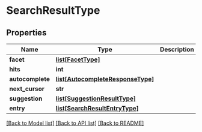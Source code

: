 # SearchResultType

## Properties
Name | Type | Description | Notes
------------ | ------------- | ------------- | -------------
**facet** | [**list[FacetType]**](FacetType.md) |  | [optional] 
**hits** | **int** |  | [optional] 
**autocomplete** | [**list[AutocompleteResponseType]**](AutocompleteResponseType.md) |  | [optional] 
**next_cursor** | **str** |  | [optional] 
**suggestion** | [**list[SuggestionResultType]**](SuggestionResultType.md) |  | [optional] 
**entry** | [**list[SearchResultEntryType]**](SearchResultEntryType.md) |  | [optional] 

[[Back to Model list]](../README.md#documentation-for-models) [[Back to API list]](../README.md#documentation-for-api-endpoints) [[Back to README]](../README.md)


